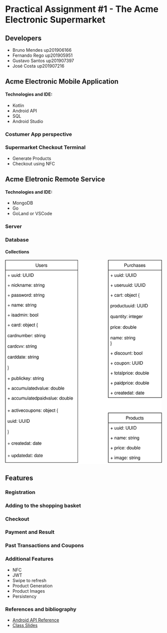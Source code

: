 # Practical Assignment #1 - The Acme Electronic Supermarket  

## Developers

- Bruno Mendes up201906166
- Fernando Rego up201905951
- Gustavo Santos up201907397
- José Costa up201907216

## Acme Electronic Mobile Application

#### Technologies and IDE:
- Kotlin
- Android API
- SQL
- Android Studio

### Costumer App perspective

[comment]: <> (Small description of costumer app)

### Supermarket Checkout Terminal

[comment]: <> (Small description of terminal app)

- Generate Products
- Checkout using NFC

## Acme Eletronic Remote Service

#### Technologies and IDE:
- MongoDB
- Go
- GoLand or VSCode

### Server

[comment]: <> (Small description of server)

### Database

[comment]: <> (Small description of database)

#### Collections

![mongodb collections](docs/mongodb.svg)

## Features

### Registration

### Adding to the shopping basket

### Checkout

### Payment and Result

### Past Transactions and Coupons

### Additional Features

- NFC
- JWT
- Swipe to refresh
- Product Generation
- Product Images
- Persistency

### References and bibliography

- [Android API Reference](https://developer.android.com/reference)
- [Class Slides](https://moodle.up.pt/course/view.php?id=2244)
  